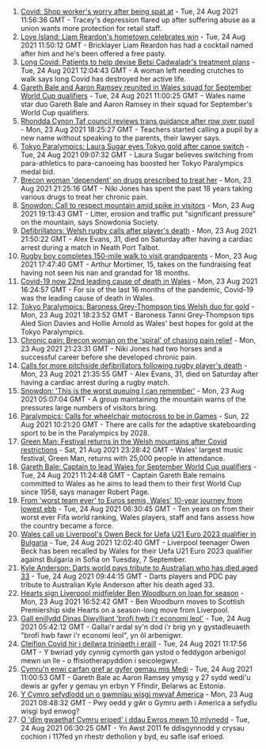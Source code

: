 1. [Covid: Shop worker's worry after being spat at](https://www.bbc.co.uk/news/uk-wales-58305333?at_medium=RSS&at_campaign=KARANGA) - Tue, 24 Aug 2021 11:56:36 GMT - Tracey's depression flared up after suffering abuse as a union wants more protection for retail staff.
2. [Love Island: Liam Reardon's hometown celebrates win](https://www.bbc.co.uk/news/uk-wales-58314176?at_medium=RSS&at_campaign=KARANGA) - Tue, 24 Aug 2021 11:50:12 GMT - Bricklayer Liam Reardon has had a cocktail named after him and he's been offered a free pasty.
3. [Long Covid: Patients to help devise Betsi Cadwaladr's treatment plans](https://www.bbc.co.uk/news/uk-wales-58316030?at_medium=RSS&at_campaign=KARANGA) - Tue, 24 Aug 2021 12:04:43 GMT - A woman left needing crutches to walk says long Covid has destroyed her active life.
4. [Gareth Bale and Aaron Ramsey reunited in Wales squad for September World Cup qualifiers](https://www.bbc.co.uk/sport/football/58306248?at_medium=RSS&at_campaign=KARANGA) - Tue, 24 Aug 2021 11:00:25 GMT - Wales name star duo Gareth Bale and Aaron Ramsey in their squad for September's World Cup qualifiers.
5. [Rhondda Cynon Taf council reviews trans guidance after row over pupil](https://www.bbc.co.uk/news/uk-wales-58305271?at_medium=RSS&at_campaign=KARANGA) - Mon, 23 Aug 2021 18:25:27 GMT - Teachers started calling a pupil by a new name without speaking to the parents, their lawyer says.
6. [Tokyo Paralympics: Laura Sugar eyes Tokyo gold after canoe switch](https://www.bbc.co.uk/sport/disability-sport/58309588?at_medium=RSS&at_campaign=KARANGA) - Tue, 24 Aug 2021 09:07:32 GMT - Laura Sugar believes switching from para-athletics to para-canoeing has boosted her Tokyo Paralympics medal bid.
7. [Brecon woman 'dependent' on drugs prescribed to treat her](https://www.bbc.co.uk/news/uk-wales-57999182?at_medium=RSS&at_campaign=KARANGA) - Mon, 23 Aug 2021 21:25:16 GMT - Niki Jones has spent the past 18 years taking various drugs to treat her chronic pain.
8. [Snowdon: Call to respect mountain amid spike in visitors](https://www.bbc.co.uk/news/uk-wales-58283816?at_medium=RSS&at_campaign=KARANGA) - Mon, 23 Aug 2021 19:13:43 GMT - Litter, erosion and traffic put "significant pressure" on the mountain, says Snowdonia Society.
9. [Defibrillators: Welsh rugby calls after player's death](https://www.bbc.co.uk/news/uk-wales-58302827?at_medium=RSS&at_campaign=KARANGA) - Mon, 23 Aug 2021 21:50:22 GMT - Alex Evans, 31, died on Saturday after having a cardiac arrest during a match in Neath Port Talbot.
10. [Rugby boy completes 150-mile walk to visit grandparents](https://www.bbc.co.uk/news/uk-england-coventry-warwickshire-58308921?at_medium=RSS&at_campaign=KARANGA) - Mon, 23 Aug 2021 17:47:40 GMT - Arthur Mortimer, 15, takes on the fundraising feat having not seen his nan and grandad for 18 months.
11. [Covid-19 now 22nd leading cause of death in Wales](https://www.bbc.co.uk/news/uk-wales-58304855?at_medium=RSS&at_campaign=KARANGA) - Mon, 23 Aug 2021 16:24:57 GMT - For six of the last 16 months of the pandemic, Covid-19 was the leading cause of death in Wales.
12. [Tokyo Paralympics: Baroness Grey-Thompson tips Welsh duo for gold](https://www.bbc.co.uk/sport/av/disability-sport/58310373?at_medium=RSS&at_campaign=KARANGA) - Mon, 23 Aug 2021 18:23:52 GMT - Baroness Tanni Grey-Thompson tips Aled Sion Davies and Hollie Arnold as Wales' best hopes for gold at the Tokyo Paralympics.
13. [Chronic pain: Brecon woman on the 'spiral' of chasing pain relief](https://www.bbc.co.uk/news/uk-wales-58308584?at_medium=RSS&at_campaign=KARANGA) - Mon, 23 Aug 2021 21:23:31 GMT - Niki Jones had two horses and a successful career before she developed chronic pain.
14. [Calls for more pitchside defibrillators following rugby player's death](https://www.bbc.co.uk/news/uk-wales-58311525?at_medium=RSS&at_campaign=KARANGA) - Mon, 23 Aug 2021 21:35:55 GMT - Alex Evans, 31, died on Saturday after having a cardiac arrest during a rugby match.
15. [Snowdon: 'This is the worst queuing I can remember'](https://www.bbc.co.uk/news/uk-wales-58284171?at_medium=RSS&at_campaign=KARANGA) - Mon, 23 Aug 2021 05:07:04 GMT - A group maintaining the mountain warns of the pressures large numbers of visitors bring.
16. [Paralympics: Calls for wheelchair motocross to be in Games](https://www.bbc.co.uk/news/uk-england-manchester-58297582?at_medium=RSS&at_campaign=KARANGA) - Sun, 22 Aug 2021 10:21:20 GMT - There are calls for the adaptive skateboarding sport to be in the Paralympics by 2028.
17. [Green Man: Festival returns in the Welsh mountains after Covid restrictions](https://www.bbc.co.uk/news/entertainment-arts-58282999?at_medium=RSS&at_campaign=KARANGA) - Sat, 21 Aug 2021 23:28:42 GMT - Wales' largest music festival, Green Man, returns with 25,000 people in attendance.
18. [Gareth Bale: Captain to lead Wales for September World Cup qualifiers](https://www.bbc.co.uk/sport/football/58318873?at_medium=RSS&at_campaign=KARANGA) - Tue, 24 Aug 2021 11:24:48 GMT - Captain Gareth Bale remains committed to Wales as he aims to lead them to their first World Cup since 1958, says manager Robert Page.
19. [From 'worst team ever' to Euros semis, Wales' 10-year journey from lowest ebb](https://www.bbc.co.uk/sport/football/58308453?at_medium=RSS&at_campaign=KARANGA) - Tue, 24 Aug 2021 06:30:45 GMT - Ten years on from their worst ever Fifa world ranking, Wales players, staff and fans assess how the country became a force.
20. [Wales call up Liverpool's Owen Beck for Uefa U21 Euro 2023 qualifier in Bulgaria](https://www.bbc.co.uk/sport/football/58317523?at_medium=RSS&at_campaign=KARANGA) - Tue, 24 Aug 2021 12:02:40 GMT - Liverpool teenager Owen Beck has been recalled by Wales for their Uefa U21 Euro 2023 qualifier against Bulgaria in Sofia on Tuesday, 7 September.
21. [Kyle Anderson: Darts world pays tribute to Australian who has died aged 33](https://www.bbc.co.uk/sport/darts/58313913?at_medium=RSS&at_campaign=KARANGA) - Tue, 24 Aug 2021 09:44:15 GMT - Darts players and PDC pay tribute to Australian Kyle Anderson after his death aged 33.
22. [Hearts sign Liverpool midfielder Ben Woodburn on loan for season](https://www.bbc.co.uk/sport/football/58309178?at_medium=RSS&at_campaign=KARANGA) - Mon, 23 Aug 2021 16:52:42 GMT - Ben Woodburn moves to Scottish Premiership side Hearts on a season-long move from Liverpool.
23. [Gall enillydd Dinas Diwylliant 'brofi hwb i'r economi leol'](https://www.bbc.co.uk/newyddion/58299399?at_medium=RSS&at_campaign=KARANGA) - Tue, 24 Aug 2021 05:42:12 GMT - Gallai'r ardal sy'n dod i'r brig yn y gystadleuaeth "brofi hwb fawr i'r economi leol", yn ôl arbenigwr.
24. [Cleifion Covid hir i deilwra triniaeth i eraill](https://www.bbc.co.uk/newyddion/58311166?at_medium=RSS&at_campaign=KARANGA) - Tue, 24 Aug 2021 11:17:56 GMT - Y bwriad ydy cynnig cymorth gan ystod o feddygon arbenigol mewn un lle - o ffisiotherapyddion i seicolegwyr.
25. [Cymru'n enwi carfan gref ar gyfer gemau mis Medi](https://www.bbc.co.uk/newyddion/58287370?at_medium=RSS&at_campaign=KARANGA) - Tue, 24 Aug 2021 11:00:53 GMT - Gareth Bale ac Aaron Ramsey ymysg y 27 sydd wedi'u dewis ar gyfer y gemau yn erbyn Y Ffindir, Belarws ac Estonia.
26. [Y Cymro sefydlodd un o gwmnïau wisgi mwyaf America](https://www.bbc.co.uk/newyddion/58159308?at_medium=RSS&at_campaign=KARANGA) - Mon, 23 Aug 2021 08:48:32 GMT - Pwy oedd y gŵr o Gymru aeth i America a sefydlu wisgi byd enwog?
27. [O 'dîm gwaethaf Cymru erioed' i ddau Ewros mewn 10 mlynedd](https://www.bbc.co.uk/newyddion/58308452?at_medium=RSS&at_campaign=KARANGA) - Tue, 24 Aug 2021 06:30:25 GMT - Yn Awst 2011 fe ddisgynnodd y crysau cochion i 117fed yn rhestr detholion y byd, eu safle isaf erioed.
